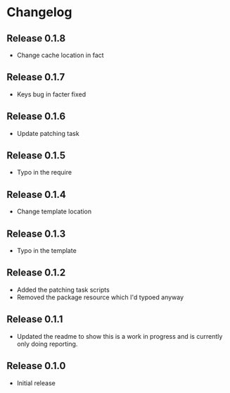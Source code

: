 # Changelog

## Release 0.1.8

- Change cache location in fact

## Release 0.1.7

- Keys bug in facter fixed

## Release 0.1.6

- Update patching task

## Release 0.1.5

- Typo in the require

## Release 0.1.4

- Change template location

## Release 0.1.3

- Typo in the template

## Release 0.1.2

- Added the patching task scripts
- Removed the package resource which I'd typoed anyway

## Release 0.1.1

- Updated the readme to show this is a work in progress and is currently only doing reporting.

## Release 0.1.0

- Initial release
